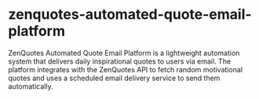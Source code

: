 # zenquotes-automated-quote-email-platform
ZenQuotes Automated Quote Email Platform is a lightweight automation system that delivers daily inspirational quotes to users via email. The platform integrates with the ZenQuotes API to fetch random motivational quotes and uses a scheduled email delivery service to send them automatically.
